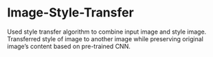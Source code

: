 # Image-Style-Transfer

Used style transfer algorithm to combine input image and style image. 
Transferred style of image to another image while preserving original image’s content based on pre-trained CNN.
